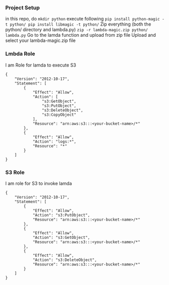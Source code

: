 ### Project Setup
in this repo, do `mkdir python`
execute following 
`
pip install python-magic -t python/
pip install libmagic -t python/
`
Zip everything (both the python/ directory and lambda.py)
`
zip -r lambda-magic.zip python/ lambda.py
`
Go to the lamda function and upload from zip file
Upload and select your lambda-magic.zip file

### Lmbda Role
I am Role for lamda to execute S3
```
{
    "Version": "2012-10-17",
    "Statement": [
        {
            "Effect": "Allow",
            "Action": [
                "s3:GetObject",
                "s3:PutObject",
                "s3:DeleteObject",
                "s3:CopyObject"
            ],
            "Resource": "arn:aws:s3:::<your-bucket-name>/*"
        },
        {
            "Effect": "Allow",
            "Action": "logs:*",
            "Resource": "*"
        }
    ]
}

```
### S3 Role
I am role for S3 to invoke lamda

```
{
    "Version": "2012-10-17",
    "Statement": [
        {
            "Effect": "Allow",
            "Action": "s3:PutObject",
            "Resource": "arn:aws:s3:::<your-bucket-name>/*"
        },
        {
            "Effect": "Allow",
            "Action": "s3:GetObject",
            "Resource": "arn:aws:s3:::<your-bucket-name>/*"
        },
        {
            "Effect": "Allow",
            "Action": "s3:DeleteObject",
            "Resource": "arn:aws:s3:::<your-bucket-name>/*"
        }
    ]
}

```
